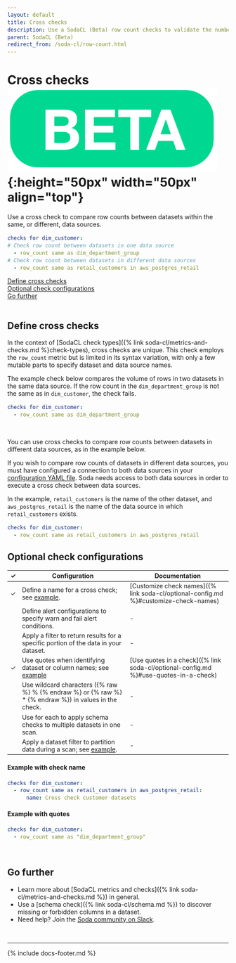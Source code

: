 ```yaml
---
layout: default
title: Cross checks
description: Use a SodaCL (Beta) row count checks to validate the number of rows in a table. Compare row counts across tables or data sources.
parent: SodaCL (Beta)
redirect_from: /soda-cl/row-count.html
---
```


# Cross checks ![beta](/assets/images/beta.png){:height="50px" width="50px" align="top"}

Use a cross check to compare row counts between datasets within the same, or different, data sources.

```yaml
checks for dim_customer:
# Check row count between datasets in one data source
  - row_count same as dim_department_group
# Check row count between datasets in different data sources
  - row_count same as retail_customers in aws_postgres_retail
```

[Define cross checks](#define-cross-checks) <br />
[Optional check configurations](#optional-check-configurations)<br />
[Go further](#go-further)<br />
<br />


## Define cross checks

In the context of [SodaCL check types]({% link soda-cl/metrics-and-checks.md %}check-types), cross checks are unique. This check employs the `row_count` metric but is limited in its syntax variation, with only a few mutable parts to specify dataset and data source names.

The example check below compares the volume of rows in two datasets in the same data source. If the row count in the `dim_department_group` is not the same as in `dim_customer`, the check fails.

```yaml
checks for dim_customer:
  - row_count same as dim_department_group
```

<br />

You can use cross checks to compare row counts between datasets in different data sources, as in the example below. 

If you wish to compare row counts of datasets in different data sources, you must have configured a connection to both data sources in your <a href="https://docs.soda.io/soda-core/first-scan.html#the-configuration-yaml-file" target="_blank"> configuration YAML file</a>. Soda needs access to both data sources in order to execute a cross check between data sources. 

In the example, `retail_customers` is the name of the other dataset, and `aws_postgres_retail` is the name of the data source in which `retail_customers` exists.

```yaml
checks for dim_customer:
  - row_count same as retail_customers in aws_postgres_retail
```


## Optional check configurations

| ✓ | Configuration | Documentation |
| :-: | ------------|---------------|
| ✓ | Define a name for a cross check; see [example](#example-with-check-name). |  [Customize check names]({% link soda-cl/optional-config.md %}#customize-check-names) |
|   | Define alert configurations to specify warn and fail alert conditions. | - |
|   | Apply a filter to return results for a specific portion of the data in your dataset.| - | 
| ✓ | Use quotes when identifying dataset or column names; see [example](#example-with-quotes) | [Use quotes in a check]({% link soda-cl/optional-config.md %}#use-quotes-in-a-check) |
|   | Use wildcard characters ({% raw %} % {% endraw %} or {% raw %} * {% endraw %}) in values in the check. | - |
|   | Use for each to apply schema checks to multiple datasets in one scan. | - |
|   | Apply a dataset filter to partition data during a scan; see [example](#example-with-dataset-filter). | - |

#### Example with check name 

```yaml
checks for dim_customer:
  - row_count same as retail_customers in aws_postgres_retail:
      name: Cross check customer datasets
```

#### Example with quotes

```yaml
checks for dim_customer:
  - row_count same as "dim_department_group"
```

<br />



<!--
## Cross table row count checks with filters

(Coming soon)

TODO Consider if we should push it to the user to define the right variables and avoid clashes between the variable names when comparing?

Check if the row count of a table is the same as another table in the same data source
```yaml
checks for CUSTOMERS [daily_date]:
  - row_count same as RAW_CUSTOMERS [daily_timestamp]
```

where in the same or another file:

```yaml
filter CUSTOMERS [daily_date]:
  where: date = DATE '${date}'

filter RAW_CUSTOMERS [daily_timestamp]:
  where: TIMESTAMP '${ts_start}' <= "ts" AND "ts" < TIMESTAMP '${ts_end}'
```

Row count comparison with table filter also works cross data source.
-->

## Go further

* Learn more about [SodaCL metrics and checks]({% link soda-cl/metrics-and-checks.md %}) in general.
* Use a [schema check]({% link soda-cl/schema.md %}) to discover missing or forbidden columns in a dataset.
* Need help? Join the <a href="http://community.soda.io/slack" target="_blank"> Soda community on Slack</a>.
<br />

---
{% include docs-footer.md %}
